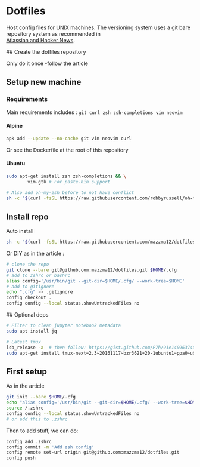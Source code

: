 # Dotfiles
Host config files for UNIX machines. The versioning system uses a git bare repository system as recommended in  
[Atlassian and Hacker News](https://developer.atlassian.com/blog/2016/02/best-way-to-store-dotfiles-git-bare-repo/).

## Create the dotfiles repository

Only do it once -follow the article

## Setup new machine
 
### Requirements

Main requirements includes : `git curl zsh zsh-completions vim neovim`

#### Alpine

```bash
apk add --update --no-cache git vim neovim curl 
```
Or see the Dockerfile at the root of this repository

#### Ubuntu 

```bash
sudo apt-get install zsh zsh-completions && \
		vim-gtk # For paste-bin support

# Also add oh-my-zsh before to not have conflict
sh -c "$(curl -fsSL https://raw.githubusercontent.com/robbyrussell/oh-my-zsh/master/tools/install.sh)"
```

## Install repo

Auto install 
```bash
sh -c "$(curl -fsSL https://raw.githubusercontent.com/mazzma12/dotfiles/master/install.sh)"
```

Or DIY as in the article :
```bash
# clone the repo
git clone --bare git@github.com:mazzma12/dotfiles.git $HOME/.cfg
# add to zshrc or bashrc
alias config='/usr/bin/git --git-dir=$HOME/.cfg/ --work-tree=$HOME'
# add to gitignore
echo ".cfg" >> .gitignore
config checkout .
config config --local status.showUntrackedFiles no
```

## Optional deps

```bash
# Filter to clean jupyter notebook metadata
sudo apt install jq

# Latest tmux
lsb_release -a  # then follow: https://gist.github.com/P7h/91e14096374075f5316e
sudo apt-get install tmux-next=2.3~20161117~bzr3621+20-1ubuntu1~ppa0~ubuntu14.04.1	# get this from https://launchpad.net/~pi-rho/+archive/ubuntu/dev
```

## First setup

As in the article

```bash
git init --bare $HOME/.cfg
echo "alias config='/usr/bin/git --git-dir=$HOME/.cfg/ --work-tree=$HOME'" >> $HOME/.zshrc
source /.zshrc
config config --local status.showUntrackedFiles no
# or add this to .zshrc
```

Then to add stuff, we can do:
```bash
config add .zshrc
config commit -m 'Add zsh config'
config remote set-url origin git@github.com:mazzma12/dotfiles.git
config push
```


